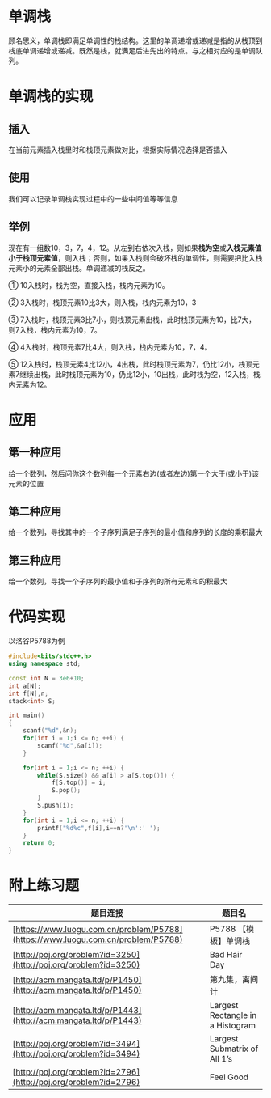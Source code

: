 # 单调栈

顾名思义，单调栈即满足单调性的栈结构。这里的单调递增或递减是指的从栈顶到栈底单调递增或递减。既然是栈，就满足后进先出的特点。与之相对应的是单调队列。

# 单调栈的实现

## 插入

在当前元素插入栈里时和栈顶元素做对比，根据实际情况选择是否插入

## 使用

我们可以记录单调栈实现过程中的一些中间值等等信息

## 举例

现在有一组数10，3，7，4，12。从左到右依次入栈，则如果**栈为空**或**入栈元素值小于栈顶元素值**，则入栈；否则，如果入栈则会破坏栈的单调性，则需要把比入栈元素小的元素全部出栈。单调递减的栈反之。

① 10入栈时，栈为空，直接入栈，栈内元素为10。

② 3入栈时，栈顶元素10比3大，则入栈，栈内元素为10，3

③ 7入栈时，栈顶元素3比7小，则栈顶元素出栈，此时栈顶元素为10，比7大，则7入栈，栈内元素为10，7。

④ 4入栈时，栈顶元素7比4大，则入栈，栈内元素为10，7，4。

⑤ 12入栈时，栈顶元素4比12小，4出栈，此时栈顶元素为7，仍比12小，栈顶元素7继续出栈，此时栈顶元素为10，仍比12小，10出栈，此时栈为空，12入栈，栈内元素为12。

# 应用

## 第一种应用

给一个数列，然后问你这个数列每一个元素右边(或者左边)第一个大于(或小于)该元素的位置

## 第二种应用

给一个数列，寻找其中的一个子序列满足子序列的最小值和序列的长度的乘积最大

## 第三种应用

给一个数列，寻找一个子序列的最小值和子序列的所有元素和的积最大



# 代码实现

以洛谷P5788为例

```cpp
#include<bits/stdc++.h>
using namespace std;

const int N = 3e6+10;
int a[N];
int f[N],n;
stack<int> S;

int main()
{
    scanf("%d",&n);
    for(int i = 1;i <= n; ++i) {
        scanf("%d",&a[i]);
    }

    for(int i = 1;i <= n; ++i) {
        while(S.size() && a[i] > a[S.top()]) {
            f[S.top()] = i;
            S.pop();
        }
        S.push(i);
    }
    for(int i = 1;i <= n; ++i) {
        printf("%d%c",f[i],i==n?'\n':' ');
    }
    return 0;
}
```





# 附上练习题

| 题目连接                                                     | 题目名                           |
| ------------------------------------------------------------ | -------------------------------- |
| [https://www.luogu.com.cn/problem/P5788](https://www.luogu.com.cn/problem/P5788) | P5788 【模板】单调栈             |
| [http://poj.org/problem?id=3250](http://poj.org/problem?id=3250) | Bad Hair Day                     |
| [http://acm.mangata.ltd/p/P1450](http://acm.mangata.ltd/p/P1450) | 第九集，离间计                   |
| [http://acm.mangata.ltd/p/P1443](http://acm.mangata.ltd/p/P1443) | Largest Rectangle in a Histogram |
| [http://poj.org/problem?id=3494](http://poj.org/problem?id=3494) | Largest Submatrix of All 1’s     |
| [http://poj.org/problem?id=2796](http://poj.org/problem?id=2796) | Feel Good                        |